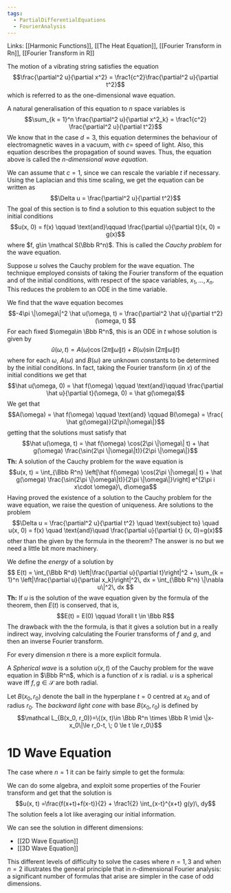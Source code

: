 ```yaml
---
tags:
  - PartialDifferentialEquations
  - FourierAnalysis
---
```

Links: [[Harmonic Functions]], [[The Heat Equation]], [[Fourier Transform in Rn]], [[Fourier Transform in R]]

The motion of a vibrating string satisfies the equation $$\frac{\partial^2 u}{\partial x^2} = \frac1{c^2}\frac{\partial^2 u}{\partial t^2}$$which is referred to as the one-dimensional wave equation.

A natural generalisation of this equation to $n$ space variables is $$\sum_{k = 1}^n \frac{\partial^2 u}{\partial x^2_k} = \frac1{c^2} \frac{\partial^2 u}{\partial t^2}$$
We know that in the case $d = 3$, this equation determines the behaviour of electromagnetic waves in a vacuum, with $c =$ speed of light. Also, this equation describes the propagation of sound waves. Thus, the equation above is called the *$n$-dimensional wave equation*. 

We can assume that $c = 1$, since we can rescale the variable $t$ if necessary. Using the Laplacian and this time scaling, we get the equation can be written as $$\Delta u  = \frac{\partial^2 u}{\partial t^2}$$
The goal of this section is to find a solution to this equation subject to the initial conditions $$u(x, 0) = f(x) \qquad \text{and}\qquad \frac{\partial u}{\partial t}(x, 0) = g(x)$$where $f, g\in \mathcal S(\Bbb R^n)$. This is called the *Cauchy problem* for the wave equation.

Suppose $u$ solves the Cauchy problem for the wave equation. The technique employed consists of taking the Fourier transform of the equation and of the initial conditions, with respect of the space variables, $x_1, \dots, x_n$. This reduces the problem to an ODE in the time variable. 

We find that the wave equation becomes $$-4\pi \|\omega\|^2 \hat u(\omega, t) = \frac{\partial^2 \hat u}{\partial t^2}(\omega, t) $$For each fixed $\omega\in \Bbb R^n$, this is an ODE in $t$ whose solution is given by $$\hat u(\omega, t) = A(\omega)\cos(2\pi \|\omega\| t) + B(\omega) \sin(2\pi \|\omega\|t)$$where for each $\omega$, $A(\omega)$ and $B(\omega)$ are unknown constants to be determined by the initial conditions. In fact, taking the Fourier transform (in $x$) of the initial conditions we get that $$\hat u(\omega, 0) = \hat f(\omega) \qquad \text{and}\qquad \frac{\partial \hat u}{\partial t}(\omega, 0) = \hat g(\omega)$$
We get that $$A(\omega) = \hat f(\omega) \qquad \text{and} \qquad B(\omega) = \frac{ \hat g(\omega)}{2\pi\|\omega\|}$$
getting that the solutions must satisfy that $$\hat u(\omega, t) = \hat f(\omega) \cos(2\pi \|\omega\| t) + \hat g(\omega) \frac{\sin(2\pi \|\omega\|t)}{2\pi \|\omega\|}$$
**Th:** A solution of the Cauchy problem for the wave equation is $$u(x, t) = \int_{\Bbb R^n} \left[\hat f(\omega) \cos(2\pi \|\omega\| t) + \hat g(\omega) \frac{\sin(2\pi \|\omega\|t)}{2\pi \|\omega\|}\right] e^{2\pi i x\cdot \omega}\, d\omega$$
Having proved the existence of a solution to the Cauchy problem for the wave equation, we raise the question of uniqueness. Are solutions to the problem $$\Delta u = \frac{\partial^2 u}{\partial t^2} \quad \text{subject to} \quad u(x, 0) = f(x) \quad \text{and}\quad \frac{\partial u}{\partial t} (x, 0)=g(x)$$other than the given by the formula in the theorem? The answer is no but we need a little bit more machinery.

We define the *energy* of a solution by $$ E(t) = \int_{\Bbb R^d} \left|\frac{\partial u}{\partial t}\right|^2 + \sum_{k = 1}^n \left|\frac{\partial u}{\partial x_k}\right|^2\, dx = \int_{\Bbb R^n} \|\nabla u\|^2\, dx $$
**Th:** If $u$ is the solution of the wave equation given by the formula of the theorem, then $E(t)$ is conserved, that is, $$E(t) = E(0) \qquad \forall t \in \Bbb R$$
The drawback with the the formula, is that it gives a solution but in a really indirect way, involving calculating the Fourier transforms of $f$ and $g$, and then an inverse Fourier transform. 

For every dimension $n$ there is a more explicit formula. 

A *Spherical wave* is a solution $u(x, t)$ of the Cauchy problem for the wave equation in $\Bbb R^n$, which is a function of $x$ is radial. $u$ is a spherical wave iff $f,g\in \mathcal S$ are both radial.


Let $B(x_0, r_0)$ denote the ball in the hyperplane $t =0$ centred at $x_0$ and of radius $r_0$. The *backward light cone* with base $B(x_0, r_0)$ is defined by $$\mathcal L_{B(x_0, r_0)}=\{(x, t)\in \Bbb R^n \times \Bbb R \mid \|x-x_0\|\le r_0-t, \; 0 \le t \le r_0\}$$

# 1D Wave Equation

The case where $n = 1$ it can be fairly simple to get the formula:

We can do some algebra, and exploit some properties of the Fourier transform and get that the solution is $$u(x, t) =\frac{f(x+t)+f(x-t)}{2} + \frac1{2} \int_{x-t}^{x+t} g(y)\, dy$$
The solution feels a lot like averaging our initial information. 

We can see the solution in different dimensions:
- [[2D Wave Equation]]
- [[3D Wave Equation]]

This different levels of difficulty to solve the cases where $n = 1, 3$ and when $n=2$ illustrates the  general principle that in $n$-dimensional Fourier analysis: a significant number of formulas that arise are simpler in the case of odd dimensions.